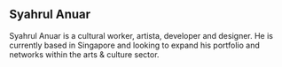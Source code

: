 ## Syahrul Anuar

Syahrul Anuar is a cultural worker, artista, developer and designer. He is currently based in Singapore and looking to expand his portfolio and networks within the arts & culture sector.
